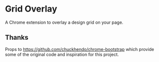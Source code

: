 Grid Overlay
============

A Chrome extension to overlay a design grid on your page.

## Thanks

Props to https://github.com/chuckhendo/chrome-bootstrap which provide some of the original code and inspiration for this project.  
